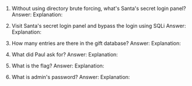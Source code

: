 1. Without using directory brute forcing, what's Santa's secret login panel?
  Answer:
  Explanation: 

2. Visit Santa's secret login panel and bypass the login using SQLi
  Answer:
  Explanation: 

3. How many entries are there in the gift database?
  Answer:
  Explanation: 

4. What did Paul ask for?
  Answer:
  Explanation: 

5. What is the flag? 
  Answer:
  Explanation: 

6. What is admin's password?
  Answer:
  Explanation: 

